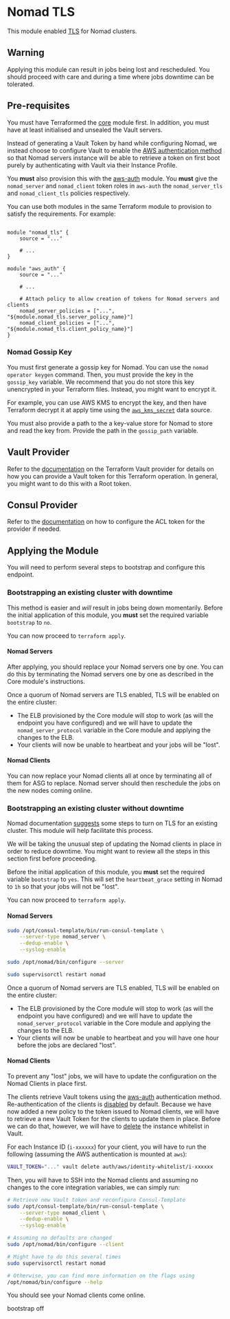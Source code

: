 # Nomad TLS

This module enabled [TLS](https://www.nomadproject.io/guides/securing-nomad.html) for Nomad
clusters.

## Warning

Applying this module can result in jobs being lost and rescheduled. You should proceed with care and
during a time where jobs downtime can be tolerated.

## Pre-requisites

You must have Terraformed the [core](../core) module first. In addition, you must have at least
initialised and unsealed the Vault servers.

Instead of generating a Vault Token by hand while configuring Nomad, we instead choose to configure
Vault to enable the [AWS authentication method](https://www.vaultproject.io/docs/auth/aws.html) so
that Nomad servers instance will be able to retrieve a token on first boot purely by authenticating
with Vault via their Instance Profile.

You **must** also provision this with the [aws-auth](../aws-auth) module. You **must** give the
`nomad_server` and `nomad_client` token roles in `aws-auth` the `nomad_server_tls` and
`nomad_client_tls` policies respectively.

You can use both modules in the same Terraform module to provision to satisfy the requirements.
For example:

```hcl

module "nomad_tls" {
    source = "..."

    # ...
}

module "aws_auth" {
    source = "..."

    # ...

    # Attach policy to allow creation of tokens for Nomad servers and clients
    nomad_server_policies = ["...", "${module.nomad_tls.server_policy_name}"]
    nomad_client_policies = ["...", "${module.nomad_tls.client_policy_name}"]
}

```

### Nomad Gossip Key

You must first generate a gossip key for Nomad. You can use the `nomad operator keygen` command.
Then, you must provide the key in the `gossip_key` variable. We recommend that you do not store this
key unencrypted in your Terraform files. Instead, you might want to encrypt it.

For example, you can use AWS KMS to encrypt the key, and then have Terraform decrypt it at apply
time using the [`aws_kms_secret`](https://www.terraform.io/docs/providers/aws/d/kms_secret.html)
data source.

You must also provide a path to the a key-value store for Nomad to store and read the key from.
Provide the path in the `gossip_path` variable.

## Vault Provider

Refer to the [documentation](https://www.terraform.io/docs/providers/vault/index.html) on the
Terraform Vault provider for details on how you can provide a Vault token for this Terraform
operation. In general, you might want to do this with a Root token.

## Consul Provider

Refer to the [documentation](https://www.terraform.io/docs/providers/consul/index.html)
on how to configure the ACL token for the provider if needed.

## Applying the Module

You will need to perform several steps to bootstrap and configure this endpoint.



### Bootstrapping an existing cluster with downtime

This method is easier and *will* result in jobs being down momentarily. Before the initial
application of this module, you **must** set the required variable `bootstrap` to `no`.

You can now proceed to `terraform apply`.

#### Nomad Servers

After applying, you should replace your Nomad servers one by one. You can do this by terminating the
Nomad servers one by one as described in the Core module's instructions.

Once a quorum of Nomad servers are TLS enabled, TLS will be enabled on the entire cluster:

- The ELB provisioned by the Core module will stop to work (as will the endpoint you have configured) and we will have to update the `nomad_server_protocol` variable in the Core module and applying the changes to the ELB.
- Your clients will now be unable to heartbeat and your jobs will be "lost".

#### Nomad Clients

You can now replace your Nomad clients all at once by terminating all of them for ASG to replace.
Nomad server should then reschedule the jobs on the new nodes coming online.

### Bootstrapping an existing cluster without downtime

Nomad documentation
[suggests](https://www.nomadproject.io/guides/securing-nomad.html#switching-an-existing-cluster-to-tls)
some steps to turn on TLS for an existing cluster. This module will help facilitate this process.

We will be taking the unusual step of updating the Nomad clients in place in order to
reduce downtime. You might want to review all the steps in this section first before proceeding.

Before the initial application of this module, you **must** set the required variable `bootstrap`
to `yes`. This will set the `heartbeat_grace` setting in Nomad to `1h` so that your jobs will not
be "lost".

You can now proceed to `terraform apply`.

#### Nomad Servers



```bash
sudo /opt/consul-template/bin/run-consul-template \
    --server-type nomad_server \
    --dedup-enable \
    --syslog-enable

sudo /opt/nomad/bin/configure --server

sudo supervisorctl restart nomad
```


Once a quorum of Nomad servers are TLS enabled, TLS will be enabled on the entire cluster:

- The ELB provisioned by the Core module will stop to work (as will the endpoint you have configured) and we will have to update the `nomad_server_protocol` variable in the Core module and applying the changes to the ELB.
- Your clients will now be unable to heartbeat and you will have one hour before the jobs are declared "lost".

#### Nomad Clients

To prevent any "lost" jobs, we will have to update the configuration on the Nomad Clients in place
first.

The clients retrieve Vault tokens using the [aws-auth](../aws-auth) authentication method.
Re-authentication of the clients is
[disabled](https://www.vaultproject.io/docs/auth/aws.html#client-nonce) by default. Because we have
now added a new policy to the token issued to Nomad clients, we will have to retrieve a new Vault
Token for the clients to update them in place. Before we can do that, however, we will have to
[delete](https://www.vaultproject.io/api/auth/aws/index.html#delete-identity-whitelist-entries)
the instance whitelist in Vault.

For each Instance ID (`i-xxxxxx`) for your client, you will have to run the following (assuming the
AWS authentication is mounted at `aws`):

```bash
VAULT_TOKEN="..." vault delete auth/aws/identity-whitelist/i-xxxxxx

```

Then, you will have to SSH into the Nomad clients and assuming no changes to the core integration
variables, we can simply run:

```bash
# Retrieve new Vault token and reconfigure Consul-Template
sudo /opt/consul-template/bin/run-consul-template \
    --server-type nomad_client \
    --dedup-enable \
    --syslog-enable

# Assuming no defaults are changed
sudo /opt/nomad/bin/configure --client

# Might have to do this several times
sudo supervisorctl restart nomad

# Otherwise, you can find more information on the flags using
/opt/nomad/bin/configure --help
```

You should see your Nomad clients come online.


bootstrap off
